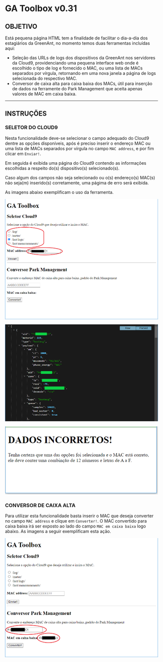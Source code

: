 # **GA Toolbox v0.31**

## **OBJETIVO**

Está pequena página HTML tem a finalidade de facilitar o dia-a-dia dos estagiários da GreenAnt, no momento temos duas ferramentas incluídas aqui:

- Seleção das URLs de logs dos dispositivos da GreenAnt nos servidores da Cloud9, providenciando uma pequena interface web onde é escolhido o tipo de log e fornecido o MAC, ou uma lista de MACs separados por vírgula, retornando em uma nova janela a página de logs selecionada do respectivo MAC.
- Conversor de caixa alta para caixa baixa dos MACs, útil para inserção de dados na ferramente do Park Management que aceita apenas valores de MAC em caixa baixa.

---

## **INSTRUÇÕES**

### **SELETOR DO CLOUD9**

Nesta funcionalidade deve-se selecionar o campo adequado do Cloud9 dentre as opções disponíveis, após é preciso inserir o endereço MAC ou uma lista de MACs separados por vírgula no campo `MAC address`, e por fim clicar em `Enviar!`. 

Em seguida é exibida uma página do Cloud9 contendo as informações escolhidas a respeito do(s) dispositivo(s) selecionado(s).

Caso algum dos campos não seja selecionado ou o(s) endereço(s) MAC(s) não seja(m) inserido(s) corretamente, uma págima de erro será exibida.

As imagens abaixo exemplificam o uso da ferramenta.

![Selecionando opção do Cloud9](./images/cloud9.PNG)

![Tela do Cloud9](./images/cloud9-site.PNG)

![Página de erro](./images/pag.%20erro.PNG)

### **CONVERSOR DE CAIXA ALTA**

Para utilizar esta funcionalidade basta inserir o MAC que deseja converter no campo `MAC address` e clique em `Converter!`. O MAC convertido para caixa baixa irá ser exposto ao lado do campo `MAC em caixa baixa` logo abaixo. As imagens a seguir exemplificam esta ação.

![Texto em caixa alta e alterado para caixa baixa](./images/caixa%20baixa.PNG)
